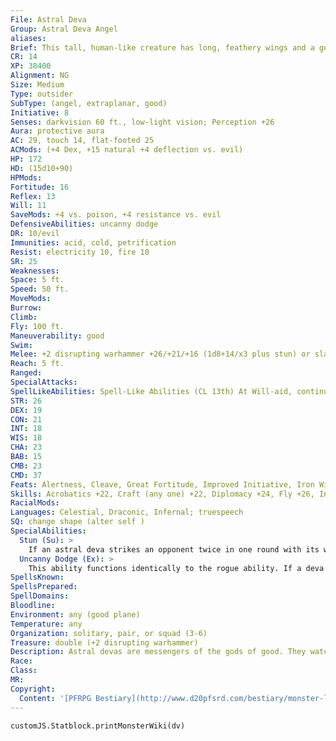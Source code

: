 ```yaml
---
File: Astral Deva
Group: Astral Deva Angel
aliases: 
Brief: This tall, human-like creature has long, feathery wings and a gentle inner radiance that makes it difficult to look directly at.
CR: 14
XP: 38400
Alignment: NG
Size: Medium
Type: outsider
SubType: (angel, extraplanar, good)
Initiative: 8
Senses: darkvision 60 ft., low-light vision; Perception +26
Aura: protective aura
AC: 29, touch 14, flat-footed 25
ACMods: (+4 Dex, +15 natural +4 deflection vs. evil)
HP: 172
HD: (15d10+90)
HPMods: 
Fortitude: 16
Reflex: 13
Will: 11
SaveMods: +4 vs. poison, +4 resistance vs. evil
DefensiveAbilities: uncanny dodge
DR: 10/evil
Immunities: acid, cold, petrification
Resist: electricity 10, fire 10
SR: 25
Weaknesses: 
Space: 5 ft.
Speed: 50 ft.
MoveMods: 
Burrow: 
Climb: 
Fly: 100 ft.
Maneuverability: good
Swim: 
Melee: +2 disrupting warhammer +26/+21/+16 (1d8+14/x3 plus stun) or slam +23 (1d8+12)
Reach: 5 ft.
Ranged: 
SpecialAttacks: 
SpellLikeAbilities: Spell-Like Abilities (CL 13th) At Will-aid, continual flame, detect evil, discern lies (DC 20), dispel evil (DC 21), dispel magic, holy aura (DC 24), holy smite (DC 20), holy word (DC 23), invisibility (self only), plane shift (DC 23), remove curse, remove disease, remove fear 7/day-cure light wounds, see invisibility 1/day-blade barrier (DC 22), heal
STR: 26
DEX: 19
CON: 21
INT: 18
WIS: 18
CHA: 23
BAB: 15
CMB: 23
CMD: 37
Feats: Alertness, Cleave, Great Fortitude, Improved Initiative, Iron Will, Power Attack, Toughness, Weapon Focus (warhammer)
Skills: Acrobatics +22, Craft (any one) +22, Diplomacy +24, Fly +26, Intimidate +24, Knowledge (planes) +22, Knowledge (religion) +19, Perception +26, Sense Motive +26, Stealth +22
RacialMods: 
Languages: Celestial, Draconic, Infernal; truespeech
SQ: change shape (alter self )
SpecialAbilities:
  Stun (Su): >
    If an astral deva strikes an opponent twice in one round with its warhammer, that creature must succeed on a DC 25 Fortitude save or be stunned for 1d6 rounds. The save DC is Strength-based.
  Uncanny Dodge (Ex): >
    This ability functions identically to the rogue ability. If a deva gains uncanny dodge from a class level, he instead gains improved uncanny dodge.
SpellsKnown: 
SpellsPrepared: 
SpellDomains: 
Bloodline: 
Environment: any (good plane)
Temperature: any
Organization: solitary, pair, or squad (3-6)
Treasure: double (+2 disrupting warhammer)
Description: Astral devas are messengers of the gods of good. They watch over planar travelers and sponsor powerful mortals, pushing them to take on good causes. A typical astral deva looks human except for its wings, though some look like other humanoid races and a rare few have even more unusual forms. An astral deva is 7-1/2 feet tall and weighs 250 pounds. Astral devas are usually created by deities from the souls of good mortals, though some souls spontaneously transform into astral devas without the intervention of a deity. Their skills and abilities make them excellent scouts and elite agents for celestial armies. They often carry long, flowing scrolls upon which are writ messages and judgments from the gods. An astral deva's scrolls frequently contain hints of prophecies and major events yet to come, and as such the devas are fiercely protective of the contents of these scrolls and let none, not even other astral devas, peruse them.
Race: 
Class: 
MR: 
Copyright:
  Content: '[PFRPG Bestiary](http://www.d20pfsrd.com/bestiary/monster-listings/outsiders/angel/astral-deva)'
---
```

```dataviewjs
customJS.Statblock.printMonsterWiki(dv)
```
